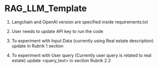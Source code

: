 # RAG_LLM_Template

1. Langchain and OpenAI version are specified inside requirements.txt

2. User needs to update API key to run the code
3. To experiment with Input Data (currently using Real estate description) update <Instruction> in Rubrik 1 section
4. To experiment with User query (Currently user query is related to real estate) update <query_text> in section Rubrik 2.2
